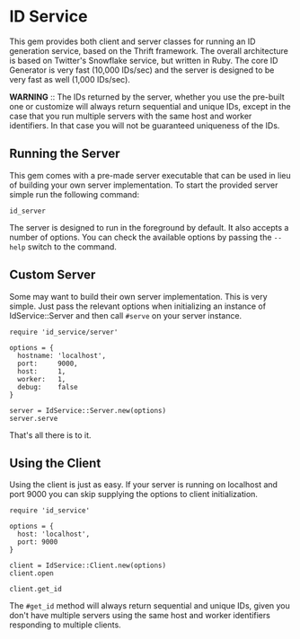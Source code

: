 ID Service
==========

This gem provides both client and server classes for running an ID generation service, based on the Thrift framework.
The overall architecture is based on Twitter's Snowflake service, but written in Ruby. The core ID Generator is very
fast (10,000 IDs/sec) and the server is designed to be very fast as well (1,000 IDs/sec).

**WARNING** :: The IDs returned by the server, whether you use the pre-built one or customize will always return
sequential and unique IDs, except in the case that you run multiple servers with the same host and worker identifiers.
In that case you will not be guaranteed uniqueness of the IDs.

Running the Server
------------------

This gem comes with a pre-made server executable that can be used in lieu of building your own server implementation. To
start the provided server simple run the following command:

    id_server

The server is designed to run in the foreground by default. It also accepts a number of options. You can check the
available options by passing the `--help` switch to the command.

Custom Server
-------------

Some may want to build their own server implementation. This is very simple. Just pass the relevant options when
initializing an instance of IdService::Server and then call `#serve` on your server instance.

    require 'id_service/server'

    options = {
      hostname: 'localhost',
      port:     9000,
      host:     1,
      worker:   1,
      debug:    false
    }

    server = IdService::Server.new(options)
    server.serve

That's all there is to it.

Using the Client
----------------

Using the client is just as easy. If your server is running on localhost and port 9000 you can skip supplying the
options to client initialization.

    require 'id_service'

    options = {
      host: 'localhost',
      port: 9000
    }

    client = IdService::Client.new(options)
    client.open

    client.get_id

The `#get_id` method will always return sequential and unique IDs, given you don't have multiple servers using the same
host and worker identifiers responding to multiple clients.
